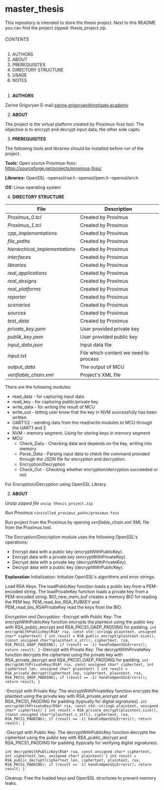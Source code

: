 # master_thesis
This repository is intended to store the thesis project.
Next to this README you can find the project zipped: thesis_project.zip.


###### *CONTENTS*

1. AUTHORS
2. ABOUT
3. PREREQUISITES
4. DIRECTORY STRUCTURE
5. USAGE
6. NOTES

######

1. **AUTHORS**

Zarine Grigoryan
E-mail:zarine.grigoryan@instigate.academy


2. **ABOUT**

The project is the virtual platform created by Proximus-foss tool.
The objective is to encrypt and decrypt input data, the other side captu


3. **PREREQUISITES**

The following tools and libraries should be installed before run of the project.

***Tools:***
 Open source Proximus-foss: https://sourceforge.net/projects/proximus-foss/

***Libraries:***
OpenSSL
    -openssl/rsa.h
    -openssl/pem.h
    -openssl/err.h

***OS:***
Linux operating system


4. **DIRECTORY STRUCTURE**

| File                    | Description                         |
| ----------------------- | ----------------------------------- |
| *Proximus_0.tcl*   |  Created by Proximus|
| *Proximus_1.tcl* |  Created by Proximus|
| *cpp_implementations*  | Created by Proximus |
| *file_paths*  |  Created by Proximus  |
| *hierarchical_implementations*   |  Created by Proximus|
| *interfaces*   |  Created by Proximus|
| *libraries*   |  Created by Proximus|
| *real_applications*  |  Created by Proximus|
| *real_designs*  |  Created by Proximus|
| *real_platforms*  |  Created by Proximus|
| *reporter*  |  Created by Proximus|
| *scenarios*   |  Created by Proximus|
| *sources* |  Created by Proximus|
| *test_data* |  Created by Proximus|
| *private_key.pem* | User provided private key|
| *publik_key.pem* | User provided public key|
| *input_data.json* | Input data file|
| *input.txt* |File which content we need to process |
| *output_data* | The output of MCU |
| *verifiable_chain.xml* |Project's XML file|

There are the following modules:
- read_data - for capturing input data
- read_key - for capturing public/private key
- write_data - for writing the result of MCU
- write_out - letting user know that the key in NVM successfully has been written. 
- UART1/2 - sending data from the read/write modules to MCU through the UART1 and 2
- NVM - memory segment. Using for storing keys in memory segment
- MCU
  - Check_Data - Checking data and depends on the key, writing into memory 
  - Parse_Data - Parsing input data to check the command provided through the JSON file for encryption and decryption. 
  - Encryption/Decryption
  - Check_Out - Checking whether encryption/decryption succeeded or not.

For Encryption/Decryption using OpenSSL Library.

2. **ABOUT**

*Unzip zipped file*
`unzip thesis_project.zip`

*Run Proximus*
`<installed_proximus_path>/proximus-foss`

Run project from the Proximus by opening *verifiable_chain.xml* XML file from the Proximus tool.


The Encryption/Description module uses the following OpenSSL's operations:
- Encrypt data with a public key (encryptWithPublicKey).
- Encrypt data with a private key (encryptWithPrivateKey).
- Decrypt data with a private key (decryptWithPrivateKey).
- Decrypt data with a public key (decryptWithPublicKey).

**Explanation**
Initialization: Initialize OpenSSL's algorithms and error strings.

Load RSA Keys:
The loadPublicKey function loads a public key from a PEM-encoded string.
The loadPrivateKey function loads a private key from a PEM-encoded string.
BIO_new_mem_buf creates a memory BIO for reading the PEM key.
PEM_read_bio_RSA_PUBKEY and PEM_read_bio_RSAPrivateKey read the keys from the BIO.

*Encryption and Decryption:*
-Encrypt with Public Key:
    The encryptWithPublicKey function encrypts the plaintext using the public key with RSA_public_encrypt and RSA_PKCS1_OAEP_PADDING for padding.
`int encryptWithPublicKey(RSA* rsa, const std::string& plaintext, unsigned char* ciphertext) {
    int result = RSA_public_encrypt(plaintext.size(), (const unsigned char*)plaintext.c_str(), ciphertext, rsa, RSA_PKCS1_OAEP_PADDING);
    if (result == -1) handleOpenSSLErrors();
    return result;
}`
-Decrypt with Private Key:
    The decryptWithPrivateKey function decrypts the ciphertext using the private key with RSA_private_decrypt and RSA_PKCS1_OAEP_PADDING for padding.
`int decryptWithPrivateKey(RSA* rsa, const unsigned char* ciphertext, int ciphertext_len, unsigned char* plaintext) {
    int result = RSA_private_decrypt(ciphertext_len, ciphertext, plaintext, rsa, RSA_PKCS1_OAEP_PADDING);
    if (result == -1) handleOpenSSLErrors();
    return result;
}`

-Encrypt with Private Key:
    The encryptWithPrivateKey function encrypts the plaintext using the private key with RSA_private_encrypt and RSA_PKCS1_PADDING for padding (typically for digital signatures).
`int encryptWithPrivateKey(RSA* rsa, const std::string& plaintext, unsigned char* ciphertext) {
    int result = RSA_private_encrypt(plaintext.size(), (const unsigned char*)plaintext.c_str(), ciphertext, rsa, RSA_PKCS1_PADDING);
    if (result == -1) handleOpenSSLErrors();
    return result;
}`


-Decrypt with Public Key:
    The decryptWithPublicKey function decrypts the ciphertext using the public key with RSA_public_decrypt and RSA_PKCS1_PADDING for padding (typically for verifying digital signatures).

`int decryptWithPublicKey(RSA* rsa, const unsigned char* ciphertext, int ciphertext_len, unsigned char* plaintext) {
    int result = RSA_public_decrypt(ciphertext_len, ciphertext, plaintext, rsa, RSA_PKCS1_PADDING);
    if (result == -1) handleOpenSSLErrors();
    return result;
}`


Cleanup: Free the loaded keys and OpenSSL structures to prevent memory leaks.
